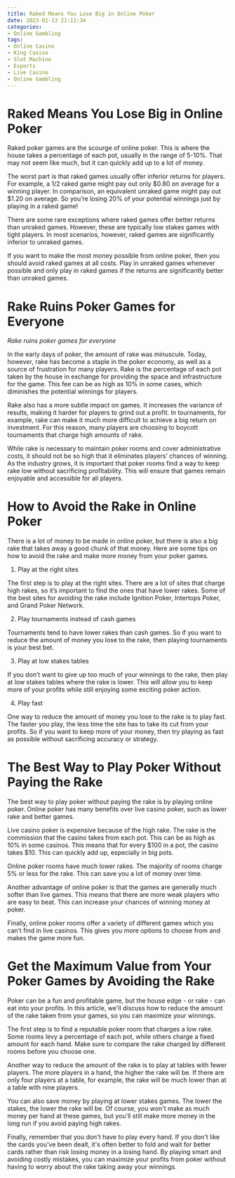 ```yaml
---
title: Raked Means You Lose Big in Online Poker
date: 2023-01-13 21:11:34
categories:
- Online Gambling
tags:
- Online Casino
- King Casino
- Slot Machine
- Esports
- Live Casino
- Online Gambling
---
```



#  Raked Means You Lose Big in Online Poker

Raked poker games are the scourge of online poker. This is where the house takes a percentage of each pot, usually in the range of 5-10%. That may not seem like much, but it can quickly add up to a lot of money.

The worst part is that raked games usually offer inferior returns for players. For example, a $1/$2 raked game might pay out only $0.80 on average for a winning player. In comparison, an equivalent unraked game might pay out $1.20 on average. So you’re losing 20% of your potential winnings just by playing in a raked game!

There are some rare exceptions where raked games offer better returns than unraked games. However, these are typically low stakes games with tight players. In most scenarios, however, raked games are significantly inferior to unraked games.

If you want to make the most money possible from online poker, then you should avoid raked games at all costs. Play in unraked games whenever possible and only play in raked games if the returns are significantly better than unraked games.

#  Rake Ruins Poker Games for Everyone

*Rake ruins poker games for everyone*

In the early days of poker, the amount of rake was minuscule. Today, however, rake has become a staple in the poker economy, as well as a source of frustration for many players. Rake is the percentage of each pot taken by the house in exchange for providing the space and infrastructure for the game. This fee can be as high as 10% in some cases, which diminishes the potential winnings for players.

Rake also has a more subtle impact on games. It increases the variance of results, making it harder for players to grind out a profit. In tournaments, for example, rake can make it much more difficult to achieve a big return on investment. For this reason, many players are choosing to boycott tournaments that charge high amounts of rake.

While rake is necessary to maintain poker rooms and cover administrative costs, it should not be so high that it eliminates players’ chances of winning. As the industry grows, it is important that poker rooms find a way to keep rake low without sacrificing profitability. This will ensure that games remain enjoyable and accessible for all players.

#  How to Avoid the Rake in Online Poker

There is a lot of money to be made in online poker, but there is also a big rake that takes away a good chunk of that money. Here are some tips on how to avoid the rake and make more money from your poker games.

1. Play at the right sites

The first step is to play at the right sites. There are a lot of sites that charge high rakes, so it’s important to find the ones that have lower rakes. Some of the best sites for avoiding the rake include Ignition Poker, Intertops Poker, and Grand Poker Network.

2. Play tournaments instead of cash games

Tournaments tend to have lower rakes than cash games. So if you want to reduce the amount of money you lose to the rake, then playing tournaments is your best bet.

3. Play at low stakes tables

If you don’t want to give up too much of your winnings to the rake, then play at low stakes tables where the rake is lower. This will allow you to keep more of your profits while still enjoying some exciting poker action.

4. Play fast

One way to reduce the amount of money you lose to the rake is to play fast. The faster you play, the less time the site has to take its cut from your profits. So if you want to keep more of your money, then try playing as fast as possible without sacrificing accuracy or strategy.

#  The Best Way to Play Poker Without Paying the Rake

The best way to play poker without paying the rake is by playing online poker. Online poker has many benefits over live casino poker, such as lower rake and better games.

Live casino poker is expensive because of the high rake. The rake is the commission that the casino takes from each pot. This can be as high as 10% in some casinos. This means that for every $100 in a pot, the casino takes $10. This can quickly add up, especially in big pots.

Online poker rooms have much lower rakes. The majority of rooms charge 5% or less for the rake. This can save you a lot of money over time.

Another advantage of online poker is that the games are generally much softer than live games. This means that there are more weak players who are easy to beat. This can increase your chances of winning money at poker.

Finally, online poker rooms offer a variety of different games which you can’t find in live casinos. This gives you more options to choose from and makes the game more fun.

#  Get the Maximum Value from Your Poker Games by Avoiding the Rake

Poker can be a fun and profitable game, but the house edge - or rake - can eat into your profits. In this article, we'll discuss how to reduce the amount of the rake taken from your games, so you can maximize your winnings.

The first step is to find a reputable poker room that charges a low rake. Some rooms levy a percentage of each pot, while others charge a fixed amount for each hand. Make sure to compare the rake charged by different rooms before you choose one.

Another way to reduce the amount of the rake is to play at tables with fewer players. The more players in a hand, the higher the rake will be. If there are only four players at a table, for example, the rake will be much lower than at a table with nine players.

You can also save money by playing at lower stakes games. The lower the stakes, the lower the rake will be. Of course, you won't make as much money per hand at these games, but you'll still make more money in the long run if you avoid paying high rakes.

Finally, remember that you don't have to play every hand. If you don't like the cards you've been dealt, it's often better to fold and wait for better cards rather than risk losing money in a losing hand. By playing smart and avoiding costly mistakes, you can maximize your profits from poker without having to worry about the rake taking away your winnings.